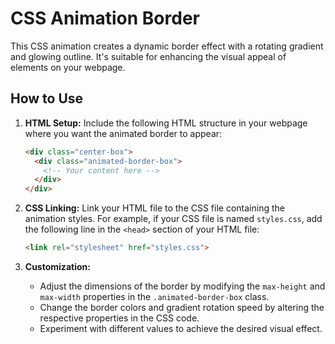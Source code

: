 

# CSS Animation Border

This CSS animation creates a dynamic border effect with a rotating gradient and glowing outline. It's suitable for enhancing the visual appeal of elements on your webpage.

## How to Use

1. **HTML Setup:**
   Include the following HTML structure in your webpage where you want the animated border to appear:

   ```html
   <div class="center-box">
     <div class="animated-border-box">
       <!-- Your content here -->
     </div>
   </div>
   ```

2. **CSS Linking:**
   Link your HTML file to the CSS file containing the animation styles. For example, if your CSS file is named `styles.css`, add the following line in the `<head>` section of your HTML file:

   ```html
   <link rel="stylesheet" href="styles.css">
   ```

3. **Customization:**
   - Adjust the dimensions of the border by modifying the `max-height` and `max-width` properties in the `.animated-border-box` class.
   - Change the border colors and gradient rotation speed by altering the respective properties in the CSS code.
   - Experiment with different values to achieve the desired visual effect.


